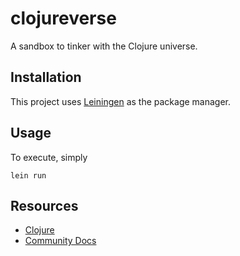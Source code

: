 # clojureverse

A sandbox to tinker with the Clojure universe.

## Installation

This project uses [Leiningen](https://leiningen.org/) as the package manager.

## Usage

To execute, simply

```
lein run
```

## Resources

- [Clojure](https://clojure.org/)
- [Community Docs](https://clojuredocs.org/)
